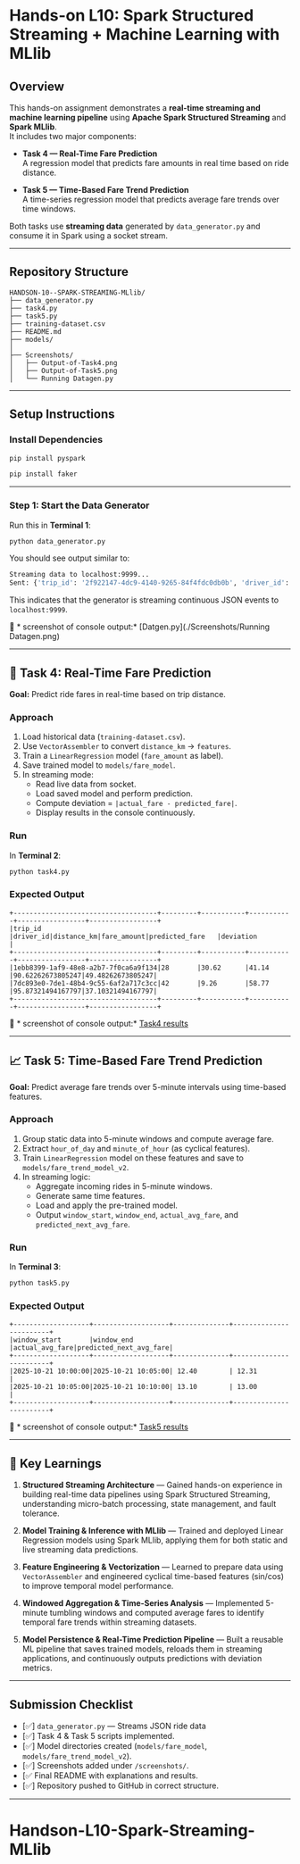 # Hands-on L10: Spark Structured Streaming + Machine Learning with MLlib

## Overview
This hands-on assignment demonstrates a **real-time streaming and machine learning pipeline** using **Apache Spark Structured Streaming** and **Spark MLlib**.  
It includes two major components:

- **Task 4 — Real-Time Fare Prediction**  
  A regression model that predicts fare amounts in real time based on ride distance.

- **Task 5 — Time-Based Fare Trend Prediction**  
  A time-series regression model that predicts average fare trends over time windows.

Both tasks use **streaming data** generated by `data_generator.py` and consume it in Spark using a socket stream.

---

## Repository Structure

```
HANDSON-10--SPARK-STREAMING-MLlib/
├── data_generator.py
├── task4.py
├── task5.py
├── training-dataset.csv
├── README.md
├── models/
│
├── Screenshots/
│   ├── Output-of-Task4.png
│   ├── Output-of-Task5.png
│   └── Running Datagen.py
```

---

## Setup Instructions

### Install Dependencies
```bash
pip install pyspark
```
```bash
pip install faker
```

---

### Step 1: Start the Data Generator
Run this in **Terminal 1**:
```bash
python data_generator.py
```

You should see output similar to:
```bash
Streaming data to localhost:9999...
Sent: {'trip_id': '2f922147-4dc9-4140-9265-84f4fdc0db0b', 'driver_id': 39, 'distance_km': 36.37, 'fare_amount': 115.48, 'timestamp': '2025-10-22 02:29:10'}
```
This indicates that the generator is streaming continuous JSON events to `localhost:9999`.

📸 * screenshot of console output:*  [Datgen.py](./Screenshots/Running Datagen.png)


---

## 🚀 Task 4: Real-Time Fare Prediction
**Goal:** Predict ride fares in real-time based on trip distance.

### Approach
1. Load historical data (`training-dataset.csv`).
2. Use `VectorAssembler` to convert `distance_km` → `features`.
3. Train a `LinearRegression` model (`fare_amount` as label).
4. Save trained model to `models/fare_model`.
5. In streaming mode:
   - Read live data from socket.
   - Load saved model and perform prediction.
   - Compute deviation = `|actual_fare - predicted_fare|`.
   - Display results in the console continuously.

### Run
In **Terminal 2**:
```bash
python task4.py
```

### Expected Output
```
+------------------------------------+---------+-----------+-----------+-----------------+-----------------+
|trip_id                             |driver_id|distance_km|fare_amount|predicted_fare   |deviation        |
+------------------------------------+---------+-----------+-----------+-----------------+-----------------+
|1ebb8399-1af9-48e8-a2b7-7f0ca6a9f134|28       |30.62      |41.14      |90.62262673805247|49.48262673805247|
|7dc893e0-7de1-48b4-9c55-6af2a717c3cc|42       |9.26       |58.77      |95.87321494167797|37.10321494167797|
+------------------------------------+---------+-----------+-----------+-----------------+-----------------+

```

📸 * screenshot of console output:*  [Task4 results](./Screenshots/Output-of-Task4.png)


---

## 📈 Task 5: Time-Based Fare Trend Prediction
**Goal:** Predict average fare trends over 5-minute intervals using time-based features.

### Approach
1. Group static data into 5-minute windows and compute average fare.  
2. Extract `hour_of_day` and `minute_of_hour` (as cyclical features).  
3. Train `LinearRegression` model on these features and save to `models/fare_trend_model_v2`.  
4. In streaming logic:
   - Aggregate incoming rides in 5-minute windows.
   - Generate same time features.
   - Load and apply the pre-trained model.
   - Output `window_start`, `window_end`, `actual_avg_fare`, and `predicted_next_avg_fare`.

### Run
In **Terminal 3**:
```bash
python task5.py
```

### Expected Output
```
+-------------------+-------------------+--------------+------------------------+
|window_start       |window_end         |actual_avg_fare|predicted_next_avg_fare|
+-------------------+-------------------+--------------+------------------------+
|2025-10-21 10:00:00|2025-10-21 10:05:00| 12.40        | 12.31                 |
|2025-10-21 10:05:00|2025-10-21 10:10:00| 13.10        | 13.00                 |
+-------------------+-------------------+--------------+------------------------+
```

📸 * screenshot of console output:*  [Task5 results](./Screenshots/Output-of-Task5.png)

---

## 🧠 Key Learnings 

1. **Structured Streaming Architecture** — Gained hands-on experience in building real-time data pipelines using Spark Structured Streaming, understanding micro-batch processing, state management, and fault tolerance.

2. **Model Training & Inference with MLlib** — Trained and deployed Linear Regression models using Spark MLlib, applying them for both static and live streaming data predictions.

3. **Feature Engineering & Vectorization** — Learned to prepare data using `VectorAssembler` and engineered cyclical time-based features (sin/cos) to improve temporal model performance.

4. **Windowed Aggregation & Time-Series Analysis** — Implemented 5-minute tumbling windows and computed average fares to identify temporal fare trends within streaming datasets.

5. **Model Persistence & Real-Time Prediction Pipeline** — Built a reusable ML pipeline that saves trained models, reloads them in streaming applications, and continuously outputs predictions with deviation metrics.

---

## Submission Checklist

- [✅] `data_generator.py` — Streams JSON ride data  
- [✅] Task 4 & Task 5 scripts implemented.  
- [✅] Model directories created (`models/fare_model`, `models/fare_trend_model_v2`).  
- [✅] Screenshots added under `/screenshots/`.  
- [✅ Final README with explanations and results.  
- [✅] Repository pushed to GitHub in correct structure.

---

# Handson-L10-Spark-Streaming-MLlib
